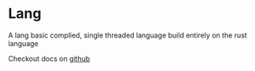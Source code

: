 # Lang

A lang basic complied, single threaded language build entirely on the rust language

Checkout docs on [github](https://github.com/anthonychester/lang/blob/main/docs.md)
